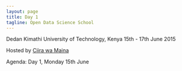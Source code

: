 ```yaml
---
layout: page
title: Day 1
tagline: Open Data Science School
---
```


Dedan Kimathi University of Technology, Kenya
15th - 17th June 2015


Hosted by [Ciira wa Maina](https://sites.google.com/site/cwamainadekut/)

Agenda: Day 1, Monday 15th June

